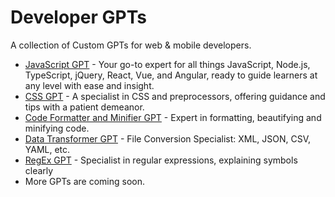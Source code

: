 # Developer GPTs
A collection of Custom GPTs for web &amp; mobile developers.

 - [JavaScript GPT](https://chat.openai.com/g/g-3hPVaxsWp-javascript-gpt) - Your go-to expert for all things JavaScript, Node.js, TypeScript, jQuery, React, Vue, and Angular, ready to guide learners at any level with ease and insight.
 - [CSS GPT](https://chat.openai.com/g/g-VoebbyLGo-css-gpt) - A specialist in CSS and preprocessors, offering guidance and tips with a patient demeanor.
 - [Code Formatter and Minifier GPT](https://chat.openai.com/g/g-ytgIw9skn-code-formatter-and-minifier-gpt) - Expert in formatting, beautifying and minifying code.
 - [Data Transformer GPT](https://chat.openai.com/g/g-sYraiicH4-data-transformer-gpt) - File Conversion Specialist: XML, JSON, CSV, YAML, etc.
 - [RegEx GPT](https://chat.openai.com/g/g-Acs23Ncxe-regex-gpt) - Specialist in regular expressions, explaining symbols clearly
 - More GPTs are coming soon.
